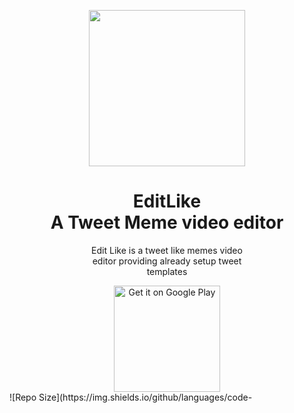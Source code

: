 <p align='center'>
<img width='250px%' height='250px' src='https://user-images.githubusercontent.com/102758905/185301650-e2c493a5-3288-46d9-aef4-933df81fbf3b.png#gh-dark-mode-only' >

<div align='center'>

<h1> EditLike<br>
A Tweet Meme video editor
</h1>

</div>
<p align='center'>
Edit Like is a tweet like memes video <br>
editor providing already setup tweet <br>
templates
</p>

<div align='center'>
  <a href='https://play.google.com/store/apps/details?id=com.editlike.app'>
    <img width='170px%' alt='Get it on Google Play' src='https://play.google.com/intl/en_us/badges/static/images/badges/en_badge_web_generic.png'/>
  </a>
</div>
![Repo Size](https://img.shields.io/github/languages/code-
